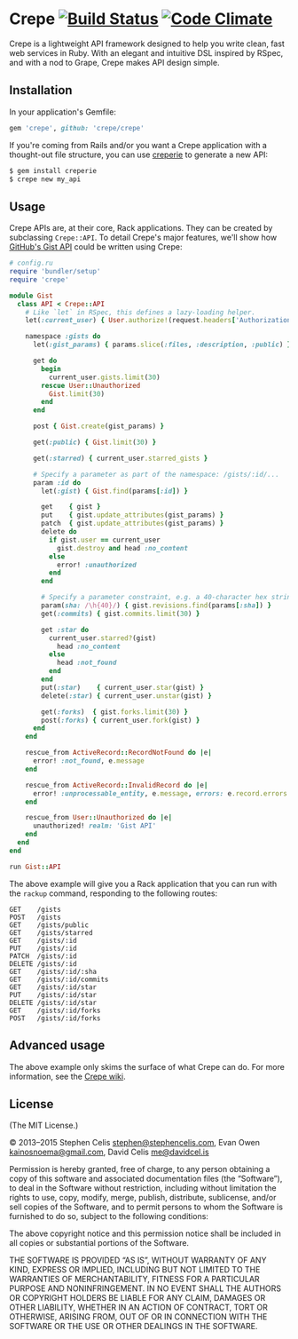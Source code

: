 # Crepe [![Build Status][1]][2] [![Code Climate][3]][4]

Crepe is a lightweight API framework designed to help you write clean, fast web
services in Ruby. With an elegant and intuitive DSL inspired by RSpec, and with
a nod to Grape, Crepe makes API design simple.

[1]: https://img.shields.io/travis/crepe/crepe.svg?style=flat
[2]: https://travis-ci.org/crepe/crepe
[3]: https://img.shields.io/codeclimate/github/crepe/crepe.svg?style=flat
[4]: https://codeclimate.com/github/crepe/crepe

## Installation

In your application's Gemfile:

```ruby
gem 'crepe', github: 'crepe/crepe'
```

If you're coming from Rails and/or you want a Crepe application with a
thought-out file structure, you can use [creperie][creperie] to generate a new
API:

```bash
$ gem install creperie
$ crepe new my_api
```

[creperie]: https://github.com/crepe/creperie

## Usage

Crepe APIs are, at their core, Rack applications. They can be created by
subclassing `Crepe::API`. To detail Crepe's major features, we'll show how
[GitHub's Gist API][gist-api] could be written using Crepe:

[gist-api]: https://developer.github.com/v3/gists/

```ruby
# config.ru
require 'bundler/setup'
require 'crepe'

module Gist
  class API < Crepe::API
    # Like `let` in RSpec, this defines a lazy-loading helper.
    let(:current_user) { User.authorize!(request.headers['Authorization']) }

    namespace :gists do
      let(:gist_params) { params.slice(:files, :description, :public) }

      get do
        begin
          current_user.gists.limit(30)
        rescue User::Unauthorized
          Gist.limit(30)
        end
      end

      post { Gist.create(gist_params) }

      get(:public) { Gist.limit(30) }

      get(:starred) { current_user.starred_gists }

      # Specify a parameter as part of the namespace: /gists/:id/...
      param :id do
        let(:gist) { Gist.find(params[:id]) }

        get    { gist }
        put    { gist.update_attributes(gist_params) }
        patch  { gist.update_attributes(gist_params) }
        delete do
          if gist.user == current_user
            gist.destroy and head :no_content
          else
            error! :unauthorized
          end
        end

        # Specify a parameter constraint, e.g. a 40-character hex string
        param(sha: /\h{40}/) { gist.revisions.find(params[:sha]) }
        get(:commits) { gist.commits.limit(30) }

        get :star do
          current_user.starred?(gist)
            head :no_content
          else
            head :not_found
          end
        end
        put(:star)    { current_user.star(gist) }
        delete(:star) { current_user.unstar(gist) }

        get(:forks)  { gist.forks.limit(30) }
        post(:forks) { current_user.fork(gist) }
      end
    end

    rescue_from ActiveRecord::RecordNotFound do |e|
      error! :not_found, e.message
    end

    rescue_from ActiveRecord::InvalidRecord do |e|
      error! :unprocessable_entity, e.message, errors: e.record.errors
    end

    rescue_from User::Unauthorized do |e|
      unauthorized! realm: 'Gist API'
    end
  end
end

run Gist::API
```

The above example will give you a Rack application that you can run with the
`rackup` command, responding to the following routes:

```
GET    /gists
POST   /gists
GET    /gists/public
GET    /gists/starred
GET    /gists/:id
PUT    /gists/:id
PATCH  /gists/:id
DELETE /gists/:id
GET    /gists/:id/:sha
GET    /gists/:id/commits
GET    /gists/:id/star
PUT    /gists/:id/star
DELETE /gists/:id/star
GET    /gists/:id/forks
POST   /gists/:id/forks
```

## Advanced usage

The above example only skims the surface of what Crepe can do. For more
information, see the [Crepe wiki][wiki].

[wiki]: https://github.com/crepe/crepe/wiki

## License

(The MIT License.)

© 2013–2015 Stephen Celis <stephen@stephencelis.com>, Evan Owen <kainosnoema@gmail.com>, David Celis <me@davidcel.is>

Permission is hereby granted, free of charge, to any person obtaining a copy
of this software and associated documentation files (the “Software”), to deal
in the Software without restriction, including without limitation the rights
to use, copy, modify, merge, publish, distribute, sublicense, and/or sell
copies of the Software, and to permit persons to whom the Software is
furnished to do so, subject to the following conditions:

The above copyright notice and this permission notice shall be included in all
copies or substantial portions of the Software.

THE SOFTWARE IS PROVIDED “AS IS”, WITHOUT WARRANTY OF ANY KIND, EXPRESS OR
IMPLIED, INCLUDING BUT NOT LIMITED TO THE WARRANTIES OF MERCHANTABILITY,
FITNESS FOR A PARTICULAR PURPOSE AND NONINFRINGEMENT. IN NO EVENT SHALL THE
AUTHORS OR COPYRIGHT HOLDERS BE LIABLE FOR ANY CLAIM, DAMAGES OR OTHER
LIABILITY, WHETHER IN AN ACTION OF CONTRACT, TORT OR OTHERWISE, ARISING FROM,
OUT OF OR IN CONNECTION WITH THE SOFTWARE OR THE USE OR OTHER DEALINGS IN THE
SOFTWARE.
